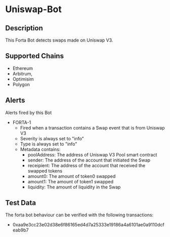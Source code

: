 # Uniswap-Bot

## Description

This Forta Bot detects swaps made on Uniswap V3.

## Supported Chains

- Ethereum
- Arbitrum,
- Optimisim
- Polygon

## Alerts

Alerts fired by this Bot

- FORTA-1
  - Fired when a transaction contains a Swap event that is from Uniswap V3
  - Severity is always set to "info"
  - Type is always set to "info"
  - Metadata contains:
    - poolAddress: The address of Uniswap V3 Pool smart contract
    - sender: The address of the account that initiated the Swap
    - receipient: The address of the account that received the swapped tokens
    - amount0: The amount of token0 swapped
    - amount1: The amount of token1 swapped
    - liquidity: The amount of liquidity in the Swap

## Test Data

The forta bot behaviour can be verified with the following transactions:

- 0xaa9e3cc23e02d38e6f86165ed4d7a25333e19186a4a6101ae0a9110dcfeab9b7